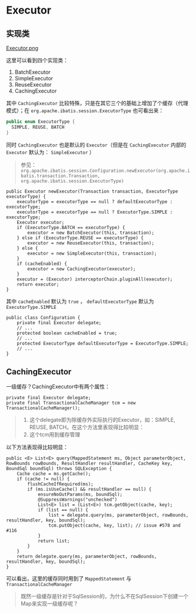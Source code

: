 # Executor
## 实现类
[Executor.png](https://blog.mybatis.akira.ink/images/Executor.png)

这里可以看到四个实现类：
1. BatchExecutor
2. SimpleExecutor
3. ReuseExecutor
4. CachingExecutor

其中 `CachingExecutor` 比较特殊，只是在其它三个的基础上增加了个缓存（代理模式）；在 `org.apache.ibatis.session.ExecutorType` 也可看出来：
```java
public enum ExecutorType {
  SIMPLE, REUSE, BATCH
}
```

同时 `CachingExecutor` 也是默认的 `Executor`（但是在 `CachingExecutor` 内部的 `Executor` 默认为： `SimpleExecutor` ）
> 参见： `org.apache.ibatis.session.Configuration.newExecutor(org.apache.ibatis.transaction.Transaction, org.apache.ibatis.session.ExecutorType)`
```
public Executor newExecutor(Transaction transaction, ExecutorType executorType) {
    executorType = executorType == null ? defaultExecutorType : executorType;
    executorType = executorType == null ? ExecutorType.SIMPLE : executorType;
    Executor executor;
    if (ExecutorType.BATCH == executorType) {
        executor = new BatchExecutor(this, transaction);
    } else if (ExecutorType.REUSE == executorType) {
        executor = new ReuseExecutor(this, transaction);
    } else {
        executor = new SimpleExecutor(this, transaction);
    }
    if (cacheEnabled) {
        executor = new CachingExecutor(executor);
    }
    executor = (Executor) interceptorChain.pluginAll(executor);
    return executor;
}
```
其中 `cacheEnabled` 默认为 `true` ， `defaultExecutorType` 默认为 `ExecutorType.SIMPLE`
```
public class Configuration {
    private final Executor delegate;
    // ...
    protected boolean cacheEnabled = true;
    // ...
    protected ExecutorType defaultExecutorType = ExecutorType.SIMPLE;
    // ...
}  
```

## CachingExecutor
一级缓存？CachingExecutor中有两个属性： 
```
private final Executor delegate;
private final TransactionalCacheManager tcm = new TransactionalCacheManager();
```
>1. 这个delegate即为除缓存外实际执行的Executor，如：SIMPLE, REUSE, BATCH。在这个方法里表现得比较明显：
>2. 这个tcm用到缓存管理

以下方法表现得比较明显：
```
public <E> List<E> query(MappedStatement ms, Object parameterObject, RowBounds rowBounds, ResultHandler resultHandler, CacheKey key, BoundSql boundSql) throws SQLException {
    Cache cache = ms.getCache();
    if (cache != null) {
        flushCacheIfRequired(ms);
        if (ms.isUseCache() && resultHandler == null) {
            ensureNoOutParams(ms, boundSql);
            @SuppressWarnings("unchecked")
            List<E> list = (List<E>) tcm.getObject(cache, key);
            if (list == null) {
                list = delegate.query(ms, parameterObject, rowBounds, resultHandler, key, boundSql);
                tcm.putObject(cache, key, list); // issue #578 and #116
            }
            return list;
        }
    }
    return delegate.query(ms, parameterObject, rowBounds, resultHandler, key, boundSql);
}
```
可以看出，这里的缓存同时用到了 `MappedStatement` 与 `TransactionalCacheManager`
> 既然一级缓存是针对于SqlSession的，为什么不在SqlSession下创建一个Map来实现一级缓存呢？